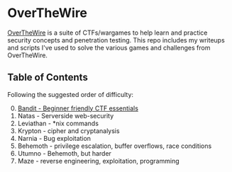 # OverTheWire
[OverTheWire](https://overthewire.org/wargames/) is a suite of CTFs/wargames to help learn and practice security concepts and penetration testing. This repo includes my writeups and scripts I've used to solve the various games and challenges from OverTheWire.

## Table of Contents
Following the suggested order of difficulty:

0. [Bandit - Beginner friendly CTF essentials](https://github.com/odacavo/overthewire/tree/main/00_bandit)
1. Natas - Serverside web-security
2. Leviathan - *nix commands
3. Krypton - cipher and cryptanalysis
4. Narnia - Bug exploitation
5. Behemoth - privilege escalation, buffer overflows, race conditions
6. Utumno - Behemoth, but harder
7. Maze - reverse engineering, exploitation, programming
